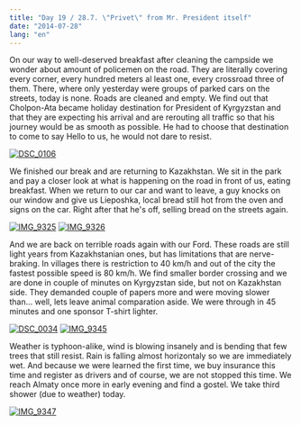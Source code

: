 ```yaml
---
title: "Day 19 / 28.7. \"Privet\" from Mr. President itself"
date: "2014-07-28"
lang: "en"
---
```


On our way to well-deserved breakfast after cleaning the campside we wonder about amount of policemen on the road. They are literally covering every corner, every hundred meters al least one, every crossroad three of them. There, where only yesterday were groups of parked cars on the streets, today is none. Roads are cleaned and empty. We find out that Cholpon-Ata became holiday destination for President of Kyrgyzstan and that they are expecting his arrival and are rerouting all traffic so that his journey would be as smooth as possible. He had to choose that destination to come to say Hello to us, he would not dare to resist.

[![DSC_0106](images/DSC_0106-300x200.jpg)](http://gremovmongolijo.com/wp-content/uploads/2014/07/DSC_0106.jpg)

We finished our break and are returning to Kazakhstan. We sit in the park and pay a closer look at what is happening on the road in front of us, eating breakfast. When we return to our car and want to leave, a guy knocks on our window and give us Lieposhka, local bread still hot from the oven and signs on the car. Right after that he's off, selling bread on the streets again.

[![IMG_9325](images/IMG_9325-300x200.jpg)](http://gremovmongolijo.com/wp-content/uploads/2014/07/IMG_9325.jpg) [![IMG_9326](images/IMG_9326-300x200.jpg)](http://gremovmongolijo.com/wp-content/uploads/2014/07/IMG_9326.jpg)

And we are back on terrible roads again with our Ford. These roads are still light years from Kazakhstanian ones, but has limitations that are nerve-braking. In villages there is restriction to 40 km/h and out of the city the fastest possible speed is 80 km/h. We find smaller border crossing and we are done in couple of minutes on Kyrgyzstan side, but not on Kazakhstan side. They demanded couple of papers more and were moving slower than... well, lets leave animal comparation aside. We were through in 45 minutes and one sponsor T-shirt lighter.

[![DSC_0034](images/DSC_0034-300x200.jpg)](http://gremovmongolijo.com/wp-content/uploads/2014/07/DSC_0034.jpg) [![IMG_9345](images/IMG_9345-300x200.jpg)](http://gremovmongolijo.com/wp-content/uploads/2014/07/IMG_9345.jpg)

Weather is typhoon-alike, wind is blowing insanely and is bending that few trees that still resist. Rain is falling almost horizontaly so we are immediately wet. And because we were learned the first time, we buy insurance this time and register as drivers and of course, we are not stopped this time. We reach Almaty once more in early evening and find a gostel. We take third shower (due to weather) today.

[![IMG_9347](images/IMG_9347-300x200.jpg)](http://gremovmongolijo.com/wp-content/uploads/2014/07/IMG_9347.jpg)

